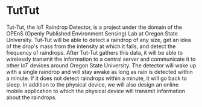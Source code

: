 # TutTut
Tut-Tut, the IoT Raindrop Detector, is a project under the domain of the OPEnS (Openly Published Environment Sensing) Lab at Oregon State University. 
Tut-Tut will be able to detect a raindrop of any size, get an idea of the drop's mass from the intensity at which it falls, and detect the frequency of raindrops. 
After Tut-Tut gathers this data, it will be able to wirelessly transmit the information to a central server and communicate it to other IoT devices around Oregon State University.
The detector will wake up with a single raindrop and will stay awake as long as rain is detected within a minute. If it does not detect raindrops within a minute, it will go back to sleep.
In addition to the physical device, we will also design an online mobile application to which the physical device will transmit information about the raindrops.
